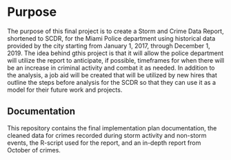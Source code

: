 # Purpose

The purpose of this final project is to create a Storm and Crime Data Report, shortened to SCDR, for the Miami Police department using historical data provided by the city starting from January 1, 2017, through December 1, 2019. The idea behind gthis project is that it will allow the police department will utilize the report to anticipate, if possible, timeframes for when there will be an increase in criminal activity and combat it as needed. In addition to the analysis, a job aid will be created that will be utilized by new hires that outline the steps before analysis for the SCDR so that they can use it as a model for their future work and projects. 



## Documentation

This repository contains the final implementation plan documentation, the cleaned data for crimes recorded during storm activity and non-storm events, the R-script used for the report, and an in-depth report from October of crimes. 